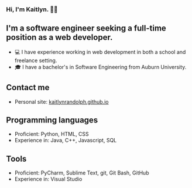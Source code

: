 ### Hi, I'm Kaitlyn. 👩‍💻

## I'm a software engineer seeking a full-time position as a web developer.
- 💻 I have experience working in web development in both a school and freelance setting.
- 🎓 I have a bachelor's in Software Engineering from Auburn University.

## Contact me
- Personal site: [kaitlynrandolph.github.io](https://kaitlynrandolph.github.io)

## Programming languages
- Proficient: Python, HTML, CSS
- Experience in: Java, C++, Javascript, SQL

## Tools
- Proficient: PyCharm, Sublime Text, git, Git Bash, GitHub
- Experience in: Visual Studio
